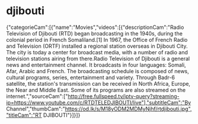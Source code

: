 # djibouti
{"categorieCam":[{"name":"Movies","videos":[{"descriptionCam":"Radio Television of Djibouti (RTD) began broadcasting in the 1940s, during the colonial period in French Somaliland.[1] In 1967, the Office of French Radio and Television (ORTF) installed a regional station overseas in Djibouti City. The city is today a center for broadcast media, with a number of radio and television stations airing from there.Radio Television of Djibouti is a general news and entertainment channel. It broadcasts in four languages: Somali, Afar, Arabic and French. The broadcasting schedule is composed of news, cultural programs, series, entertainment and variety. Through Badr-6 satellite, the station's transmission can be received in North Africa, Europe, the Near and Middle East. Some of its programs are also streamed on the internet.","sourceCam":["http://free.fullspeed.tv/iptv-query?streaming-ip=https://www.youtube.com/c/RTDTELEDJIBOUTI/live"],"subtitleCam":"By Channel","thumbCam":"https://od.lk/s/M18yODM2MDMyNjhf/rtdjibouti.jpg","titleCam":"RT DJIBOUTI"}]}]}
